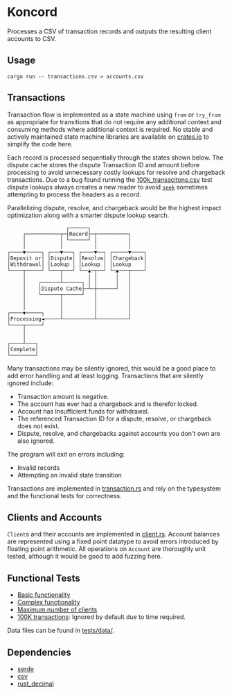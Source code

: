 # Koncord

Processes a CSV of transaction records and outputs the resulting client accounts to CSV.

## Usage

```
cargo run -- transactions.csv > accounts.csv
```

## Transactions

Transaction flow is implemented as a state machine using `from` or `try_from`
as appropriate for transitions that do not require any additional context and
consuming methods where additional context is required. No stable and actively
maintained state machine libraries are available on [crates.io](https://crates.io)
to simplify the code here.

Each record is processed sequentially through the states shown below. The
dispute cache stores the dispute Transaction ID and amount before processing
to avoid unnecessary costly lookups for resolve and chargeback transactions.
Due to a bug found running the [100k_transacitons.csv](tests/data/100k_transactions.csv)
test dispute lookups always creates a new reader to avoid
[`seek`](https://docs.rs/csv/latest/csv/struct.Reader.html#method.seek)
sometimes attempting to process the headers as a record.

Parallelizing dispute, resolve, and chargeback would be the highest impact
optimization along with a smarter dispute lookup search.

```
                   ┌──────┐
     ┌───────────┬─┤Record├─┬──────────┐
     │           │ └──────┘ │          │
     │           │          │          │
┌────▼─────┐ ┌───▼───┐ ┌────▼──┐ ┌─────▼────┐
│Deposit or│ │Dispute│ │Resolve│ │Chargeback│
│Withdrawal│ │Lookup │ │Lookup │ │Lookup    │
└────┬─────┘ └───┬───┘ └──▲─┬──┘ └─▲───┬────┘
     │           │        │ │      │   │
     │    ┌──────┴──────┐ │ │      │   │
     │    │Dispute Cache├─┴─┼──────┘   │
     │    └──────┬──────┘   │          │
     │           │          │          │
     │           │          │          │
┌────▼─────┐     │          │          │
│Processing◄─────┴──────────┴──────────┘
└────┬─────┘
     │
     │
┌────┴───┐
│Complete│
└────────┘
```

Many transactions may be silently ignored, this would be a good place to add
error handling and at least logging. Transactions that are silently ignored
include:

* Transaction amount is negative.
* The account has ever had a chargeback and is therefor locked.
* Account has Insufficient funds for withdrawal.
* The referenced Transaction ID for a dispute, resolve, or chargeback does not exist.
* Dispute, resolve, and chargebacks against accounts you don't own are also ignored.

The program will exit on errors including:

* Invalid records
* Attempting an invalid state transition

Transactions are implemented in [transaction.rs](src/transaction.rs) and rely
on the typesystem and the functional tests for correctness.

## Clients and Accounts

`Client`s and their accounts are implemented in [client.rs](src/client.rs).
Account balances are represented using a fixed point datatype to avoid errors
introduced by floating point arithmetic. All operations on `Account` are
thoroughly unit tested, although it would be good to add fuzzing here.

## Functional Tests

* [Basic functionality](tests/toys.rs)
* [Complex functionality](tests/complex.rs)
* [Maximum number of clients](tests/clients_max.rs)
* [100K transactions](tests/tx_stress.rs): Ignored by default due to time required.

Data files can be found in [tests/data/](tests/data/).

## Dependencies

* [serde](https://crates.io/crates/serde)
* [csv](https://crates.io/crates/csv)
* [rust_decimal](https://crates.io/crates/rust_decimal)
